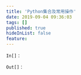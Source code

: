 ```yaml
---
title: 'Python集合及常用操作'
date: 2019-09-04 09:36:03
tags: []
published: true
hideInList: false
feature: 
---
```

```
In[]：

Out[]：

```
